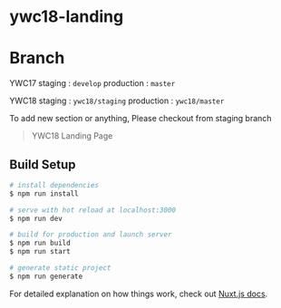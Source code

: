 # ywc18-landing

# Branch

YWC17
staging : `develop`
production : `master`

YWC18
staging : `ywc18/staging`
production : `ywc18/master`

To add new section or anything, Please checkout from staging branch

> YWC18 Landing Page

## Build Setup

```bash
# install dependencies
$ npm run install

# serve with hot reload at localhost:3000
$ npm run dev

# build for production and launch server
$ npm run build
$ npm run start

# generate static project
$ npm run generate
```

For detailed explanation on how things work, check out [Nuxt.js docs](https://nuxtjs.org).
